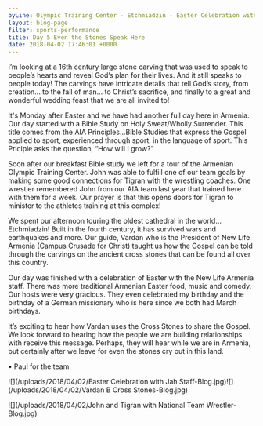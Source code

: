 ```yaml
---
byLine: Olympic Training Center - Etchmiadzin - Easter Celebration with Ministry Staff
layout: blog-page
filter: sports-performance
title: Day 5 Even the Stones Speak Here
date: 2018-04-02 17:46:01 +0000
---
```

I’m looking at a 16th century large stone carving that was used to speak to people’s hearts and reveal God’s plan for their lives. And it still speaks to people today! The carvings have intricate details that tell God’s story, from creation... to the fall of man... to Christ’s sacrifice, and finally to a great and wonderful wedding feast that we are all invited to! 

It's Monday after Easter and we have had another full day here in Armenia. Our day started with a Bible Study on Holy Sweat/Wholly Surrender. This title comes from the AIA Principles...Bible Studies that express the Gospel applied to sport, experienced through sport, in the language of sport. This Priciple asks the question, “How will I grow?” 

Soon after our breakfast Bible study we left for a tour of the Armenian Olympic Training Center. John was able to fulfill one of our team goals by making some good connections for Tigran with the wrestling coaches. One wrestler remembered John from our AIA team last year that trained here with them for a week. Our prayer is that this opens doors for Tigran to minister to the athletes training at this complex!

We spent our afternoon touring the oldest cathedral in the world... Etchmiadzin! Built in the fourth century, it has survived wars and earthquakes and more. Our guide, Vardan who is the President of New Life Armenia (Campus Crusade for Christ) taught us how the Gospel can be told through the carvings on the ancient cross stones that can be found all over this country.

Our day was finished with a celebration of Easter with the New Life Armenia staff. There was more traditional Armenian Easter food, music and comedy. Our hosts were very gracious. They even celebrated my birthday and the birthday of a German missionary who is here since we both had March birthdays. 

It’s exciting to hear how Vardan uses the Cross Stones to share the Gospel. We look forward to hearing how the people we are building relationships with receive this message. Perhaps, they will hear while we are in Armenia, but certainly after we leave for even the stones cry out in this land.

• Paul for the team

![](/uploads/2018/04/02/Easter Celebration with Jah Staff-Blog.jpg)![](/uploads/2018/04/02/Vardan B Cross Stones-Blog.jpg)

![](/uploads/2018/04/02/John and Tigran with National Team Wrestler-Blog.jpg)